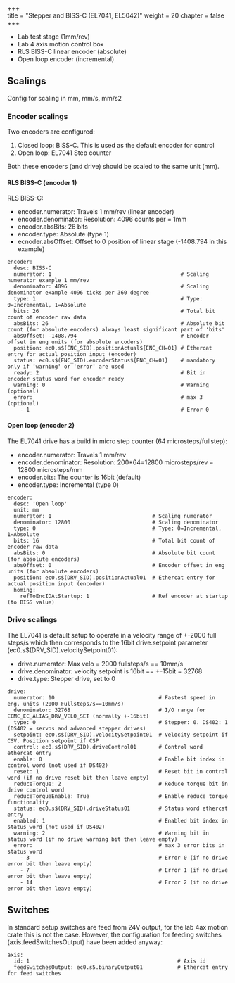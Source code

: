+++  
title = "Stepper and BISS-C (EL7041, EL5042)"
weight = 20
chapter = false  
+++

* Lab test stage (1mm/rev)
* Lab 4 axis motion control box
* RLS BISS-C linear encoder (absolute)
* Open loop encoder (incremental)

## Scalings
Config for scaling in mm, mm/s, mm/s2

### Encoder scalings
Two encoders are configured:
1. Closed loop: BISS-C. This is used as the default encoder for control
2. Open loop: EL7041 Step counter

Both these encoders (and drive) should be scaled to the same unit (mm).

####  RLS BISS-C (encoder 1)

RLS BISS-C:
* encoder.numerator: Travels 1 mm/rev (linear encoder)
* encoder.denominator: Resolution: 4096 counts per = 1mm
* encoder.absBits: 26 bits
* encoder.type: Absolute (type 1)
* ecnoder.absOffset: Offset to 0 position of linear stage (-1408.794 in this example)

```
encoder:
  desc: BISS-C
  numerator: 1                                         # Scaling numerator example 1 mm/rev
  denominator: 4096                                    # Scaling denominator example 4096 ticks per 360 degree
  type: 1                                              # Type: 0=Incremental, 1=Absolute
  bits: 26                                             # Total bit count of encoder raw data
  absBits: 26                                          # Absolute bit count (for absolute encoders) always least significant part of 'bits'
  absOffset: -1408.794                                 # Encoder offset in eng units (for absolute encoders)
  position: ec0.s$(ENC_SID).positionActual${ENC_CH=01} # Ethercat entry for actual position input (encoder)
  status: ec0.s$(ENC_SID).encoderStatus${ENC_CH=01}    # mandatory only if 'warning' or 'error' are used
  ready: 2                                             # Bit in encoder status word for encoder ready
  warning: 0                                           # Warning (optional)
  error:                                               # max 3 (optional)
    - 1                                                # Error 0
```

#### Open loop (encoder 2)
The EL7041 drive has a build in micro step counter (64 microsteps/fullstep):
* encoder.numerator: Travels 1 mm/rev
* encoder.denominator: Resolution: 200*64=12800 microsteps/rev = 12800 microsteps/mm
* encoder.bits: The counter is 16bit (default)
* encoder.type: Incremental (type 0)

```
encoder:
  desc: 'Open loop'
  unit: mm
  numerator: 1                                # Scaling numerator
  denominator: 12800                          # Scaling denominator
  type: 0                                     # Type: 0=Incremental, 1=Absolute
  bits: 16                                    # Total bit count of encoder raw data
  absBits: 0                                  # Absolute bit count (for absolute encoders)
  absOffset: 0                                # Encoder offset in eng units (for absolute encoders)
  position: ec0.s$(DRV_SID).positionActual01  # Ethercat entry for actual position input (encoder)
  homing:
    refToEncIDAtStartup: 1                    # Ref encoder at startup (to BISS value)

```
### Drive scalings

The EL7041 is default setup to operate in a velocity range of +-2000 full steps/s which then corresponds to the 16bit drive.setpoint parameter (ec0.s$(DRV_SID).velocitySetpoint01):
* drive.numerator: Max velo = 2000 fullsteps/s == 10mm/s
* drive.denominator: velocity setpoint is 16bit == +-15bit = 32768
* drive.type: Stepper drive, set to 0

```
drive:
  numerator: 10                                 # Fastest speed in eng. units (2000 Fullsteps/s==10mm/s)
  denominator: 32768                            # I/O range for ECMC_EC_ALIAS_DRV_VELO_SET (normally +-16bit)
  type: 0                                       # Stepper: 0. DS402: 1 (DS402 = servos and advanced stepper drives)
  setpoint: ec0.s$(DRV_SID).velocitySetpoint01  # Velocity setpoint if CSV. Position setpoint if CSP
  control: ec0.s$(DRV_SID).driveControl01       # Control word ethercat entry
  enable: 0                                     # Enable bit index in control word (not used if DS402)
  reset: 1                                      # Reset bit in control word (if no drive reset bit then leave empty)
  reduceTorque: 2                               # Reduce torque bit in drive control word
  reduceTorqueEnable: True                      # Enable reduce torque functionality
  status: ec0.s$(DRV_SID).driveStatus01         # Status word ethercat entry
  enabled: 1                                    # Enabled bit index in status word (not used if DS402)  
  warning: 2                                    # Warning bit in status word (if no drive warning bit then leave empty)
  error:                                        # max 3 error bits in status word
    - 3                                         # Error 0 (if no drive error bit then leave empty)
    - 7                                         # Error 1 (if no drive error bit then leave empty)
    - 14                                        # Error 2 (if no drive error bit then leave empty)
```

## Switches
In standard setup switches are feed from 24V output, for the lab 4ax motion crate this is not the case.
However, the configuration for feeding switches (axis.feedSwitchesOutput) have been added anyway:
```
axis:
  id: 1                                               # Axis id
  feedSwitchesOutput: ec0.s5.binaryOutput01           # Ethercat entry for feed switches

```

